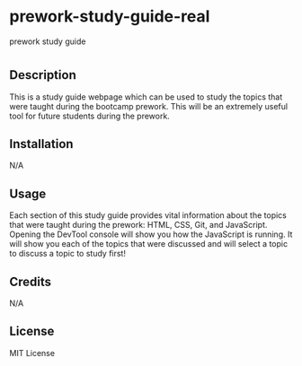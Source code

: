 # prework-study-guide-real
prework study guide
# <Your-Project-Title>

## Description

This is a study guide webpage which can be used to study the topics that were taught during the bootcamp prework. This will be an extremely useful tool for future students during the prework.

## Installation

N/A

## Usage

Each section of this study guide provides vital information about the topics that were taught during the prework: HTML, CSS, Git, and JavaScript. Opening the DevTool console will show you how the JavaScript is running. It will show you each of the topics that were discussed and will select a topic to discuss a topic to study first!

## Credits

N/A

## License

MIT License
